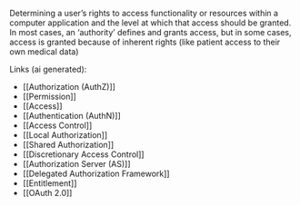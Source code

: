 Determining a user’s rights to access functionality or resources within a computer application and the level at which that access should be granted. In most cases, an ‘authority’ defines and grants access, but in some cases, access is granted because of inherent rights (like patient access to their own medical data)

Links (ai generated):
 - [[Authorization (AuthZ)]]
 - [[Permission]]
 - [[Access]]
 - [[Authentication (AuthN)]]
 - [[Access Control]]
 - [[Local Authorization]]
 - [[Shared Authorization]]
 - [[Discretionary Access Control]]
 - [[Authorization Server (AS)]]
 - [[Delegated Authorization Framework]]
 - [[Entitlement]]
 - [[OAuth 2.0]]
